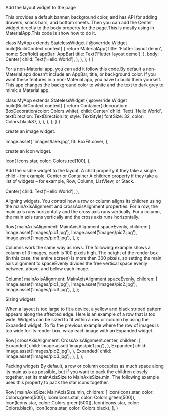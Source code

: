 Add the layout widget to the page

This provides a default banner, background color, and has API for adding drawers, snack bars, and bottom sheets.
Then you can add the Center widget directly to the body property for the page.This is mostly using in MaterialApp.This code is show how to do it.

class MyApp extends StatelessWidget {
  @override
  Widget build(BuildContext context) {
    return MaterialApp(
      title: 'Flutter layout demo',
      home: Scaffold(
        appBar: AppBar(
          title: Text('Flutter layout demo'),
        ),
        body: Center(
          child: Text('Hello World'),
        ),
      ),
    );
  }
}

For a non-Material app, you can add it follow this code.By default a non-Material app doesn’t include an AppBar, title, or background color. If you want these features in a non-Material app, you have to build them yourself.
This app changes the background color to white and the text to dark grey to mimic a Material app.

class MyApp extends StatelessWidget {
  @override
  Widget build(BuildContext context) {
    return Container(
      decoration: BoxDecoration(color: Colors.white),
      child: Center(
        child: Text(
          'Hello World',
          textDirection: TextDirection.ltr,
          style: TextStyle(
            fontSize: 32,
            color: Colors.black87,
          ),
        ),
      ),
    );
  }
}

create an image widget.

Image.asset(
  'images/lake.jpg',
  fit: BoxFit.cover,
),

create an icon widget.

Icon(
  Icons.star,
  color: Colors.red[100],
),

Add the visible widget to the layout.
A child property if they take a single child – for example, Center or Container
A children property if they take a list of widgets – for example, Row, Column, ListView, or Stack.

Center(
  child: Text('Hello World'),
),

Aligning widgets.
You control how a row or column aligns its children using the mainAxisAlignment and crossAxisAlignment properties. For a row, the main axis runs horizontally and the cross axis runs vertically. For a column, the main axis runs vertically and the cross axis runs horizontally.

Row(
  mainAxisAlignment: MainAxisAlignment.spaceEvenly,
  children: [
    Image.asset('images/pic1.jpg'),
    Image.asset('images/pic2.jpg'),
    Image.asset('images/pic3.jpg'),
  ],
);

Columns work the same way as rows. The following example shows a column of 3 images, each is 100 pixels high. The height of the render box (in this case, the entire screen) is more than 300 pixels, so setting the main axis alignment to spaceEvenly divides the free vertical space evenly between, above, and below each image.

Column(
  mainAxisAlignment: MainAxisAlignment.spaceEvenly,
  children: [
    Image.asset('images/pic1.jpg'),
    Image.asset('images/pic2.jpg'),
    Image.asset('images/pic3.jpg'),
  ],
);

Sizing widgets

When a layout is too large to fit a device, a yellow and black striped pattern appears along the affected edge. Here is an example of a row that is too wide.
Widgets can be sized to fit within a row or column by using the Expanded widget. To fix the previous example where the row of images is too wide for its render box, wrap each image with an Expanded widget.

Row(
  crossAxisAlignment: CrossAxisAlignment.center,
  children: [
    Expanded(
      child: Image.asset('images/pic1.jpg'),
    ),
    Expanded(
      child: Image.asset('images/pic2.jpg'),
    ),
    Expanded(
      child: Image.asset('images/pic3.jpg'),
    ),
  ],
);

Packing widgets
By default, a row or column occupies as much space along its main axis as possible, but if you want to pack the children closely together, set its mainAxisSize to MainAxisSize.min. The following example uses this property to pack the star icons together.

Row(
  mainAxisSize: MainAxisSize.min,
  children: [
    Icon(Icons.star, color: Colors.green[500]),
    Icon(Icons.star, color: Colors.green[500]),
    Icon(Icons.star, color: Colors.green[500]),
    Icon(Icons.star, color: Colors.black),
    Icon(Icons.star, color: Colors.black),
  ],
)

